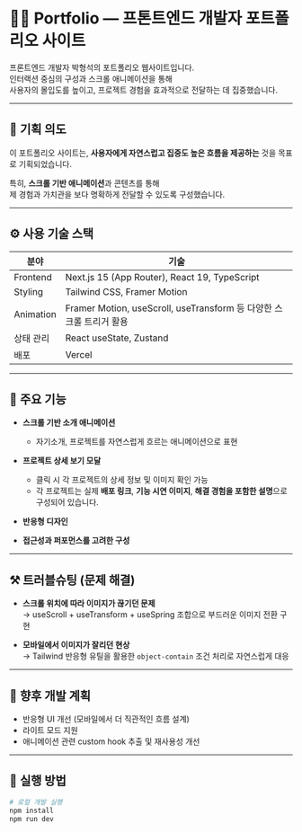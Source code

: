 # 🧑‍💻 Portfolio — 프톤트엔드 개발자 포트폴리오 사이트

프론트엔드 개발자 박형석의 포트폴리오 웹사이트입니다.  
인터랙션 중심의 구성과 스크롤 애니메이션을 통해  
사용자의 몰입도를 높이고, 프로젝트 경험을 효과적으로 전달하는 데 집중했습니다.

---

## 🎯 기획 의도

이 포트폴리오 사이트는,
**사용자에게 자연스럽고 집중도 높은 흐름을 제공하는** 것을 목표로 기획되었습니다.

특히, **스크롤 기반 애니메이션**과 콘텐츠를 통해  
제 경험과 가치관을 보다 명확하게 전달할 수 있도록 구성했습니다.

---

## ⚙️ 사용 기술 스택

| 분야           | 기술                                                                 |
|----------------|----------------------------------------------------------------------|
| Frontend       | Next.js 15 (App Router), React 19, TypeScript                        |
| Styling        | Tailwind CSS, Framer Motion                                          |
| Animation      | Framer Motion, useScroll, useTransform 등 다양한 스크롤 트리거 활용 |
| 상태 관리       | React useState, Zustand                                               |
| 배포           | Vercel                                                               |

---

## 📌 주요 기능

- **스크롤 기반 소개 애니메이션**  
  - 자기소개, 프로젝트를 자연스럽게 흐르는 애니메이션으로 표현

- **프로젝트 상세 보기 모달**  
  - 클릭 시 각 프로젝트의 상세 정보 및 이미지 확인 가능
  - 각 프로젝트는 실제 **배포 링크**, **기능 시연 이미지**, **해결 경험을 포함한 설명**으로 구성되어 있습니다.

- **반응형 디자인**  

- **접근성과 퍼포먼스를 고려한 구성**

---

## ⚒️ 트러블슈팅 (문제 해결)

- **스크롤 위치에 따라 이미지가 끊기던 문제**  
  → useScroll + useTransform + useSpring 조합으로 부드러운 이미지 전환 구현

- **모바일에서 이미지가 잘리던 현상**  
  → Tailwind 반응형 유틸을 활용한 `object-contain` 조건 처리로 자연스럽게 대응

---

## 🔮 향후 개발 계획

- 반응형 UI 개선 (모바일에서 더 직관적인 흐름 설계)
- 라이트 모드 지원
- 애니메이션 관련 custom hook 추출 및 재사용성 개선

---

## 🧪 실행 방법

```bash
# 로컬 개발 실행
npm install
npm run dev
